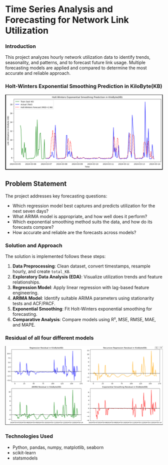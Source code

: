 # **Time Series Analysis and Forecasting for Network Link Utilization**

### Introduction
This project analyzes hourly network utilization data to identify trends, seasonality, and patterns, and to forecast future link usage. Multiple forecasting models are applied and compared to determine the most accurate and reliable approach.


### Holt-Winters Exponential Smoothing Prediction in KiloByte(KB)
<p align="center">
  <img src="Resources/expo.png" alt="Residual Plot" width="700"/>
</p>


## Problem Statement
The project addresses key forecasting questions:  
- Which regression model best captures and predicts utilization for the next seven days?  
- What ARIMA model is appropriate, and how well does it perform?  
- Which exponential smoothing method suits the data, and how do its forecasts compare?  
- How accurate and reliable are the forecasts across models?  

### Solution and Approach
The solution is implemented follows these steps:  
1. **Data Preprocessing**: Clean dataset, convert timestamps, resample hourly, and create `total_KB`.  
2. **Exploratory Data Analysis (EDA)**: Visualize utilization trends and feature relationships.  
3. **Regression Model**: Apply linear regression with lag-based feature engineering.  
4. **ARIMA Model**: Identify suitable ARIMA parameters using stationarity tests and ACF/PACF.  
5. **Exponential Smoothing**: Fit Holt-Winters exponential smoothing for forecasting.  
6. **Comparative Analysis**: Compare models using R², MSE, RMSE, MAE, and MAPE.

### Residual of all four different models
<p align="center">
  <img src="Resources/residual01.png" alt="Residual Plot" width="700"/>
</p>

### Technologies Used
- Python, pandas, numpy, matplotlib, seaborn
- scikit-learn 
- statsmodels  
 
